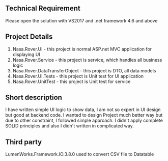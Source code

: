 ## Technical Requirement
Please open the solution with VS2017 and .net framework 4.6 and above

## Project Details
1. Nasa.Rover.UI - this project is normal ASP.net MVC application for displaying UI
2. Nasa.Rover.Service - this project is service, which handles all business logic
3. Nasa.Rover.DataTransferObject - this project is DTO, all data models
4. Nasa.Rover.UI.Tests - this project is Unit test for UI application
5. Nasa.Rover.UnitTest - this project is Unit test for service 

## Short description
I have written simple UI logic to show data, I am not so expert in UI design but good at backend code.
I wanted to design Project much better way but due to other constraint, I followed simple approach.
I didn't apply complete SOLID principles and also I didn't written in complicated way.

## Third party 
LumenWorks.Framework.IO.3.8.0 used to convert CSV file to Datatable
